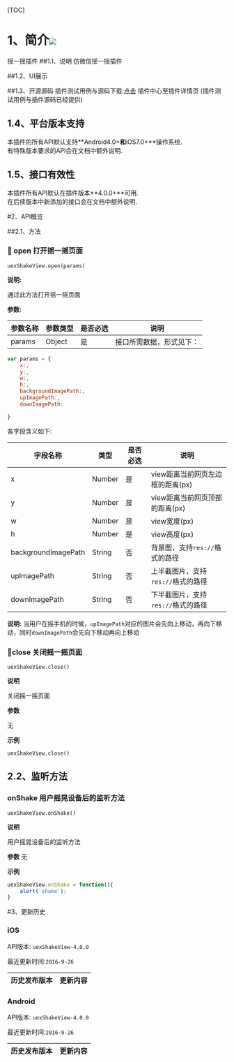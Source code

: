 [TOC]

 # 1、简介[![](http://appcan-download.oss-cn-beijing.aliyuncs.com/%E5%85%AC%E6%B5%8B%2Fgf.png)]()
摇一摇插件
##1.1、说明
仿微信摇一摇插件

##1.2、UI展示

##1.3、开源源码
插件测试用例与源码下载:[点击]() 插件中心至插件详情页 (插件测试用例与插件源码已经提供)

## 1.4、平台版本支持
本插件的所有API默认支持**Android4.0+**和**iOS7.0+**操作系统.  
有特殊版本要求的API会在文档中额外说明.

## 1.5、接口有效性
本插件所有API默认在插件版本**4.0.0+**可用.  
在后续版本中新添加的接口会在文档中额外说明.

#2、API概览

##2.1、方法

### 🍭 open 打开摇一摇页面

`uexShakeView.open(params)`

**说明:**

通过此方法打开摇一摇页面

**参数:**

| 参数名称     | 参数类型     | 是否必选 | 说明           |
| -------- | -------- | ---- | ------------ |
| params   | Object   | 是    | 接口所需数据，形式见下： |


```javascript
var params = {
	x:,
	y:,
	w:,
	h:,
	backgroundImagePath:,
	upImagePath:,
	downImagePath:

}
```

各字段含义如下:

| 字段名称 | 类型     | 是否必选 | 说明                   |
| ---- | ------ | ---- | -------------------- |
| x    | Number | 是    | view距离当前网页左边框的距离(px) |
| y    | Number | 是    | view距离当前网页顶部的距离(px)  |
| w    | Number | 是    | view宽度(px)           |
| h    | Number | 是    | view高度(px)           |
| backgroundImagePath | String | 否    | 背景图，支持`res://`格式的路径          |
| upImagePath    | String | 否    |  上半截图片，支持`res://`格式的路径          |
| downImagePath   | String | 否    | 下半截图片，支持`res://`格式的路径      |

**说明:** 当用户在摇手机的时候，`upImagePath`对应的图片会先向上移动，再向下移动，同时`downImagePath`会先向下移动再向上移动

### 🍭close  关闭摇一摇页面

`uexShakeView.close()`

**说明**

 关闭摇一摇页面

**参数**

无


**示例**

```
uexShakeView.close()
```

## 2.2、监听方法

### onShake  用户摇晃设备后的监听方法

`uexShakeView.onShake()`

**说明**

用户摇晃设备后的监听方法

**参数**
无

**示例**

```javascript
uexShakeView.onShake = function(){
	alert('shake');
}
```

#3、更新历史 

### iOS

API版本: `uexShakeView-4.0.0`

最近更新时间:`2016-9-26`

| 历史发布版本 | 更新内容              |
| ------ | ----------------- |

### Android

API版本: `uexShakeView-4.0.0`

最近更新时间:`2016-9-26`

| 历史发布版本 | 更新内容 |
| ------ | ---- |
